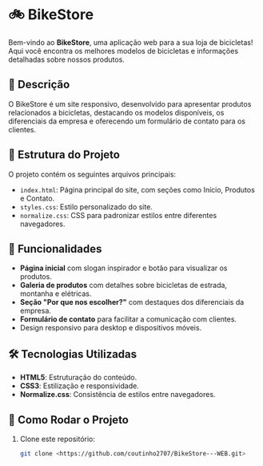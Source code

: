 # 🚲 BikeStore

Bem-vindo ao **BikeStore**, uma aplicação web para a sua loja de bicicletas! Aqui você encontra os melhores modelos de bicicletas e informações detalhadas sobre nossos produtos.

## 📜 Descrição

O BikeStore é um site responsivo, desenvolvido para apresentar produtos relacionados a bicicletas, destacando os modelos disponíveis, os diferenciais da empresa e oferecendo um formulário de contato para os clientes.

## 📂 Estrutura do Projeto

O projeto contém os seguintes arquivos principais:

- `index.html`: Página principal do site, com seções como Início, Produtos e Contato.
- `styles.css`: Estilo personalizado do site.
- `normalize.css`: CSS para padronizar estilos entre diferentes navegadores.

## 📸 Funcionalidades

- **Página inicial** com slogan inspirador e botão para visualizar os produtos.
- **Galeria de produtos** com detalhes sobre bicicletas de estrada, montanha e elétricas.
- **Seção "Por que nos escolher?"** com destaques dos diferenciais da empresa.
- **Formulário de contato** para facilitar a comunicação com clientes.
- Design responsivo para desktop e dispositivos móveis.

## 🛠️ Tecnologias Utilizadas

- **HTML5**: Estruturação do conteúdo.
- **CSS3**: Estilização e responsividade.
- **Normalize.css**: Consistência de estilos entre navegadores.

## 🚀 Como Rodar o Projeto

1. Clone este repositório:
   ```bash
   git clone <https://github.com/coutinho2707/BikeStore---WEB.git>
